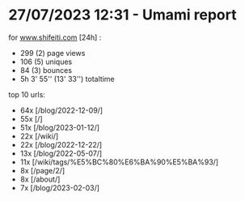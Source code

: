 # 27/07/2023 12:31 - Umami report
for www.shifeiti.com [24h] :

 - 299 (2) page views
 - 106 (5) uniques
 - 84 (3) bounces
 - 5h 3' 55'' (13' 33'') totaltime


top 10 urls:
 - 64x [/blog/2022-12-09/]
 - 55x [/]
 - 51x [/blog/2023-01-12/]
 - 22x [/wiki/]
 - 22x [/blog/2022-12-22/]
 - 13x [/blog/2022-05-07/]
 - 11x [/wiki/tags/%E5%BC%80%E6%BA%90%E5%BA%93/]
 - 8x [/page/2/]
 - 8x [/about/]
 - 7x [/blog/2023-02-03/]


